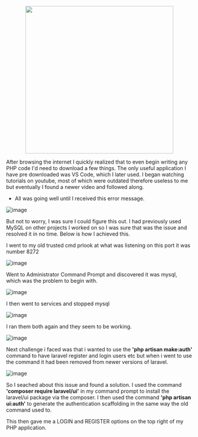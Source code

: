 <p align="center"><a href="https://laravel.com" target="_blank"><img src="https://raw.githubusercontent.com/laravel/art/master/logo-lockup/5%20SVG/2%20CMYK/1%20Full%20Color/laravel-logolockup-cmyk-red.svg" width="400"></a></p>



After browsing the internet I quickly realized that to even begin writing any PHP code I'd need to download a few things. The only useful application I have pre downloaded was VS Code, which I later used.
I began watching tutorials on youtube, most of which were outdated therefore useless to me but eventually I found a newer video and followed along. 
- All was going well until I received this error message. 


![image](https://user-images.githubusercontent.com/95347753/163854107-6ce59bb6-2de5-4f95-bf30-fe7911f9dd25.png)

But not to worry, I was sure I could figure this out. I had previously used MySQL on other projects I worked on so I was sure that was the issue and resolved it in no time. Below is how I achieved this.


I went to my old trusted cmd prlook at what was listening on this port it was number 8272

![image](https://user-images.githubusercontent.com/95347753/163854222-32a6f2ab-f3ef-4322-98cc-ab12c0049553.png)



Went to Administrator Command Prompt and discovered it was mysql, which was the problem to begin with. 

![image](https://user-images.githubusercontent.com/95347753/163854373-ab57b36f-6485-4a1c-aea2-96c43d86862b.png)






I then went to services and stopped mysql

![image](https://user-images.githubusercontent.com/95347753/163854523-81450cf8-fd2b-43a5-b7e9-f5e6723643af.png)





I ran them both again and they seem to be working.

![image](https://user-images.githubusercontent.com/95347753/163854604-044a72df-261d-47a7-84f5-72d4fb23b191.png)





Next challenge i faced was that i wanted to use the <b>'php artisan make:auth'</b>
command to have laravel register and login users etc but when i went to use the command it had been removed from newer versions of laravel.

![image](https://user-images.githubusercontent.com/95347753/163855069-85cdaf3c-ccf5-4049-a640-b9e5f55bea6d.png)

So I seached about this issue and found a solution. I used the command <b>'composer require laravel/ui'</b>
in my command prompt to install the laravel/ui package via the composer. I then used the command <b>'php artisan ui:auth'</b> to generate the authentication scaffolding in the same way the old command used to. 

This then gave me a LOGIN and REGISTER options on the top right of my PHP application. 

